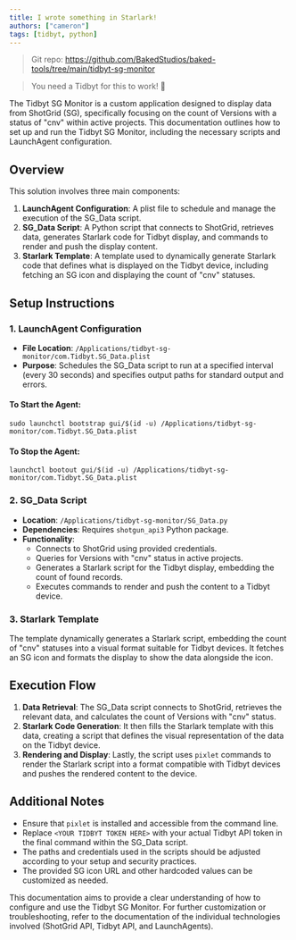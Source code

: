 ```yaml
---
title: I wrote something in Starlark!
authors: ["cameron"]
tags: [tidbyt, python]
---
```


>Git repo: https://github.com/BakedStudios/baked-tools/tree/main/tidbyt-sg-monitor

>You need a Tidbyt for this to work! :robot:

The Tidbyt SG Monitor is a custom application designed to display data from ShotGrid (SG), specifically focusing on the count of Versions with a status of "cnv" within active projects. This documentation outlines how to set up and run the Tidbyt SG Monitor, including the necessary scripts and LaunchAgent configuration.

<!--truncate-->

## Overview

This solution involves three main components:

1. **LaunchAgent Configuration**: A plist file to schedule and manage the execution of the SG_Data script.
2. **SG_Data Script**: A Python script that connects to ShotGrid, retrieves data, generates Starlark code for Tidbyt display, and commands to render and push the display content.
3. **Starlark Template**: A template used to dynamically generate Starlark code that defines what is displayed on the Tidbyt device, including fetching an SG icon and displaying the count of "cnv" statuses.

## Setup Instructions

### 1. LaunchAgent Configuration

- **File Location**: `/Applications/tidbyt-sg-monitor/com.Tidbyt.SG_Data.plist`
- **Purpose**: Schedules the SG_Data script to run at a specified interval (every 30 seconds) and specifies output paths for standard output and errors.

#### To Start the Agent:

```shell
sudo launchctl bootstrap gui/$(id -u) /Applications/tidbyt-sg-monitor/com.Tidbyt.SG_Data.plist
```

#### To Stop the Agent:

```shell
launchctl bootout gui/$(id -u) /Applications/tidbyt-sg-monitor/com.Tidbyt.SG_Data.plist
```

### 2. SG_Data Script

- **Location**: `/Applications/tidbyt-sg-monitor/SG_Data.py`
- **Dependencies**: Requires `shotgun_api3` Python package.
- **Functionality**:
  - Connects to ShotGrid using provided credentials.
  - Queries for Versions with "cnv" status in active projects.
  - Generates a Starlark script for the Tidbyt display, embedding the count of found records.
  - Executes commands to render and push the content to a Tidbyt device.

### 3. Starlark Template

The template dynamically generates a Starlark script, embedding the count of "cnv" statuses into a visual format suitable for Tidbyt devices. It fetches an SG icon and formats the display to show the data alongside the icon.

## Execution Flow

1. **Data Retrieval**: The SG_Data script connects to ShotGrid, retrieves the relevant data, and calculates the count of Versions with "cnv" status.
2. **Starlark Code Generation**: It then fills the Starlark template with this data, creating a script that defines the visual representation of the data on the Tidbyt device.
3. **Rendering and Display**: Lastly, the script uses `pixlet` commands to render the Starlark script into a format compatible with Tidbyt devices and pushes the rendered content to the device.

## Additional Notes

- Ensure that `pixlet` is installed and accessible from the command line.
- Replace `<YOUR TIDBYT TOKEN HERE>` with your actual Tidbyt API token in the final command within the SG_Data script.
- The paths and credentials used in the scripts should be adjusted according to your setup and security practices.
- The provided SG icon URL and other hardcoded values can be customized as needed.

This documentation aims to provide a clear understanding of how to configure and use the Tidbyt SG Monitor. For further customization or troubleshooting, refer to the documentation of the individual technologies involved (ShotGrid API, Tidbyt API, and LaunchAgents).
